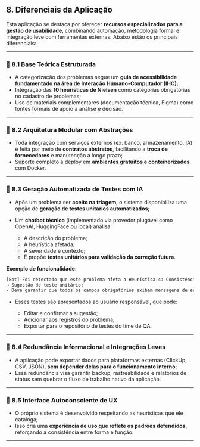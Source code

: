 ## **8. Diferenciais da Aplicação**

Esta aplicação se destaca por oferecer **recursos especializados para a gestão de usabilidade**, combinando automação, metodologia formal e integração leve com ferramentas externas. Abaixo estão os principais diferenciais:

---

### 🔹 **8.1 Base Teórica Estruturada**

* A categorização dos problemas segue um **guia de acessibilidade fundamentado na área de Interação Humano-Computador (IHC)**;
* Integração das **10 heurísticas de Nielsen** como categorias obrigatórias no cadastro de problemas;
* Uso de materiais complementares (documentação técnica, Figma) como fontes formais de apoio à análise e decisão.

---

### 🔹 **8.2 Arquitetura Modular com Abstrações**

* Toda integração com serviços externos (ex: banco, armazenamento, IA) é feita por meio de **contratos abstratos**, facilitando a **troca de fornecedores** e manutenção a longo prazo;
* Suporte completo a deploy em **ambientes gratuitos e conteinerizados**, com Docker.

---

### 🔹 **8.3 Geração Automatizada de Testes com IA**

* Após um problema ser **aceito na triagem**, o sistema disponibiliza uma opção de **geração de testes unitários automatizados**;
* Um **chatbot técnico** (implementado via provedor plugável como OpenAI, HuggingFace ou local) analisa:

  * A descrição do problema;
  * A heurística afetada;
  * A severidade e contexto;
  * E propõe **testes unitários para validação da correção futura**.

**Exemplo de funcionalidade:**

```bash
[Bot] Foi detectado que este problema afeta a Heurística 4: Consistência e Padrões.
→ Sugestão de teste unitário:
- Deve garantir que todos os campos obrigatórios exibam mensagens de erro consistentes com os padrões definidos no guia de estilo da aplicação.
```

* Esses testes são apresentados ao usuário responsável, que pode:

  * Editar e confirmar a sugestão;
  * Adicionar aos registros do problema;
  * Exportar para o repositório de testes do time de QA.

---

### 🔹 **8.4 Redundância Informacional e Integrações Leves**

* A aplicação pode exportar dados para plataformas externas (ClickUp, CSV, JSON), **sem depender delas para o funcionamento interno**;
* Essa redundância visa garantir backup, rastreabilidade e relatórios de status sem quebrar o fluxo de trabalho nativo da aplicação.

---

### 🔹 **8.5 Interface Autoconsciente de UX**

* O próprio sistema é desenvolvido respeitando as heurísticas que ele cataloga;
* Isso cria uma **experiência de uso que reflete os padrões defendidos**, reforçando a consistência entre forma e função.

---
